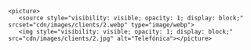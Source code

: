 


```
<picture>
   <source style="visibility: visible; opacity: 1; display: block;" srcset="cdn/images/clients/2.webp" type="image/webp">
   <img style="visibility: visible; opacity: 1; display: block;" src="cdn/images/clients/2.jpg" alt="Telefónica"></picture>
```
<!--stackedit_data:
eyJoaXN0b3J5IjpbMTc5NzYyOTM1M119
-->